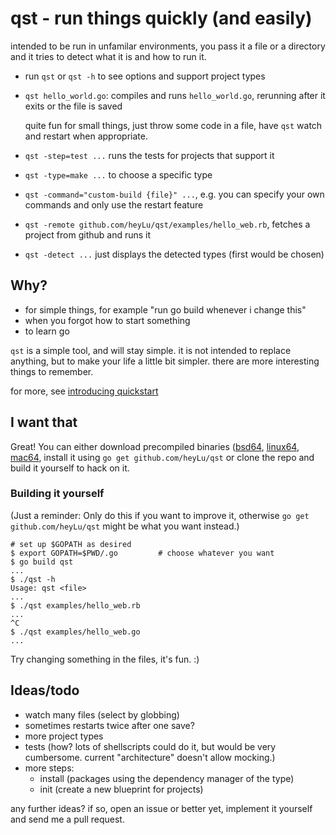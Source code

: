 # qst - run things quickly (and easily)

intended to be run in unfamilar environments, you pass it a file or a
directory and it tries to detect what it is and how to run it.

- run `qst` or `qst -h` to see options and support project types
- `qst hello_world.go`: compiles and runs `hello_world.go`, rerunning
	after it exits or the file is saved

	quite fun for small things, just throw some code in a file, have `qst`
	watch and restart when appropriate.
- `qst -step=test ...` runs the tests for projects that support it
- `qst -type=make ...` to choose a specific type
- `qst -command="custom-build {file}" ...`, e.g. you can specify your own
	commands and only use the restart feature
- `qst -remote github.com/heyLu/qst/examples/hello_web.rb`, fetches a project
	from github and runs it
- `qst -detect ...` just displays the detected types (first would be chosen)

## Why?

- for simple things, for example "run go build whenever i change this"
- when you forgot how to start something
- to learn go

`qst` is a simple tool, and will stay simple. it is not intended to replace
anything, but to make your life a little bit simpler. there are more interesting
things to remember.

for more, see [introducing quickstart](https://github.com/heyLu/w/blob/master/introducing-quickstart.md)

## I want that

Great! You can either download precompiled binaries ([bsd64][], [linux64][], [mac64][],
install it using `go get github.com/heyLu/qst` or clone the repo and build
it yourself to hack on it.

[bsd64]: https://github.com/heyLu/qst/releases/download/v0.1.0/qst-freebsd-amd64
[linux64]: https://github.com/heyLu/qst/releases/download/v0.1.0/qst-linux-amd64
[mac64]: https://github.com/heyLu/qst/releases/download/v0.1.0/qst-darwin-amd64

### Building it yourself

(Just a reminder: Only do this if you want to improve it, otherwise
`go get github.com/heyLu/qst` might be what you want instead.)

	# set up $GOPATH as desired
	$ export GOPATH=$PWD/.go         # choose whatever you want
	$ go build qst
	...
	$ ./qst -h
	Usage: qst <file>
	...
	$ ./qst examples/hello_web.rb
	...
	^C
	$ ./qst examples/hello_web.go
	...

Try changing something in the files, it's fun. :)

## Ideas/todo

- watch many files (select by globbing)
- sometimes restarts twice after one save?
- more project types
- tests (how? lots of shellscripts could do it, but would be very
	cumbersome. current "architecture" doesn't allow mocking.)
- more steps:
	* install (packages using the dependency manager of the type)
	* init (create a new blueprint for projects)

any further ideas? if so, open an issue or better yet, implement it yourself
and send me a pull request.